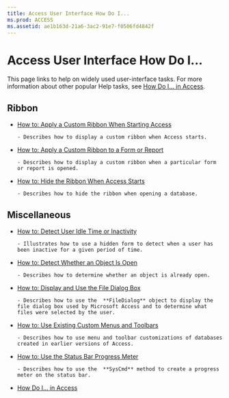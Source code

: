 ```yaml
---
title: Access User Interface How Do I...
ms.prod: ACCESS
ms.assetid: ae1b163d-21a6-3ac2-91e7-f0506fd4842f
---
```



# Access User Interface How Do I...

This page links to help on widely used user-interface tasks. For more information about other popular Help tasks, see [How Do I… in Access](how-do-i-access-vba-reference.md).


## Ribbon


- [How to: Apply a Custom Ribbon When Starting Access](http://msdn.microsoft.com/library/9e8ddf95-35aa-4e57-8422-d770da14711e%28Office.15%29.aspx)
    
      - Describes how to display a custom ribbon when Access starts.
    
- [How to: Apply a Custom Ribbon to a Form or Report](http://msdn.microsoft.com/library/7dcdfa42-3eaa-43f9-b99d-56b2cac97f84%28Office.15%29.aspx)
    
      - Describes how to display a custom ribbon when a particular form or report is opened.
    
- [How to: Hide the Ribbon When Access Starts](http://msdn.microsoft.com/library/f98bab58-8094-1c56-f70b-ced2e7849574%28Office.15%29.aspx)
    
      - Describes how to hide the ribbon when opening a database.
    

## Miscellaneous


- [How to: Detect User Idle Time or Inactivity](detect-user-idle-time-or-inactivity.md)
    
      - Illustrates how to use a hidden form to detect when a user has been inactive for a given period of time.
    
- [How to: Detect Whether an Object Is Open](detect-whether-an-object-is-open.md)
    
      - Describes how to determine whether an object is already open.
    
- [How to: Display and Use the File Dialog Box](display-and-use-the-file-dialog-box.md)
    
      - Describes how to use the  **FileDialog** object to display the file dialog box used by Microsoft Access and to determine what files were selected by the user.
    
- [How to: Use Existing Custom Menus and Toolbars](use-existing-custom-menus-and-toolbars.md)
    
      - Describes how to use menu and toolbar customizations of databases created in earlier versions of Access.
    
- [How to: Use the Status Bar Progress Meter](use-the-status-bar-progress-meter.md)
    
      - Describes how to use the  **SysCmd** method to create a progress meter on the status bar.
    

- [How Do I... in Access](how-do-i-access-vba-reference.md)
    

